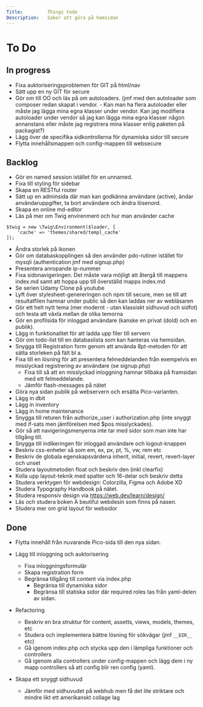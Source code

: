 ```yaml
---
Title:         Things todo
Description:   Saker att göra på hemsidan
---
```

To Do
===================================================================================================

In progress
---------------------------------------------------------------------------------------------------
* Fixa auktoriseringsproblemen för GIT på html/nav
* Sätt upp en ny GIT för secure
* Gör om till OO och läs på om autoloaders. (jmf med den autoloader som composer redan skapat i vendor. - Kan man ha flera autoloader eller måste jag lägga mina egna klasser under vendor. Kan jag modifiera autoloader under vendor så jag kan lägga mina egna klasser någon annanstans eller måste jag registrera mina klasser enlig paketen på packagist?)
* Lägg över de specifika sidkontrollerna för dynamiska sidor till secure
* Flytta innehållsmappen och config-mappen till websecure


Backlog
---------------------------------------------------------------------------------------------------
* Gör en named session istället för en unnamed.
* Fixa till styling för sidebar
* Skapa en RESTful router
* Sätt up en adminsida där man kan godkänna användare (active), ändar användaruppgifter, ta bort användare  och ändra lösenord.
* Skapa en online md-editor
* Läs på mer om Twig envirenment och hur man använder cache
~~~
$twig = new \Twig\Environment($loader, [
    'cache' => 'themes/shared/templ_cache'
]);
~~~
* Ändra storlek på ikonen 
* Gör om databaskopplingen så den använder pdo-rutiner istället för mysqli (authentication jmf med signup.php)
* Presentera anropande ip-nummer
* Fixa sidonavigeringen. Det måste vara möjligt att återgå till mappens index.md samt att hoppa upp till överställd mapps index.md
* Se serien Udamy Clone på youtube
* Lyft över stylesheet-genereringen och npm till secure, men se till att resultatfilen hamnar under public så den kan laddas ner av webläsaren
* Gör ett helt nytt tema (mer modernt - utan klassiskt sidhuvud och sidfot) och testa att växla mellan de olika temorna
* Gör en profilsida för inloggad användare (kanske en privat (dold) och en publik).
* Lägg in funktionalitet för att ladda upp filer till servern
* Gör om todo-list till en databaslista som kan hanteras via hemsidan.
* Snygga till Registration form genom att använda 8pt-metoden för att sätta storleken på fält bl a.
* Fixa till en lösning för att presentera felmeddelanden från exempelvis en misslyckad registrering av användare (se signup.php)
    * Fixa till så att en misslyckad inloggning hamnar tillbaka på framsidan med ett felmeddelande.
    * Jämför flash-messages på nätet
* Göra nya sidan publik på webservern och ersätta Pico-varianten.
* Lägg in dbit
* Lägg in inventory
* Lägg in home maintenance
* Snygga till returen från authorize_user i authorization.php (inte snyggt med if-sats men jämförelsen med $pos misslyckades).
* Gör så att navigeringsmenyerna inte tar med sidor som man inte har tillgång till.
* Snygga till indikeringen för inloggad användare och logout-knappen
* Beskriv css-enheter så som em, ex, px, pt, %, vw, rem etc
* Beskriv de globala egenskapsvärdena inherit, initial, revert, revert-layer och unset
* Studera layoutmetoden float och beskriv den (inkl clearfix)
* Kolla upp layout-teknik med spalter och 16-delar och beskriv detta
* Studera verktygen för webdesign: Colorzilla, Figma och Adobe XD
* Studera Typography Handbook på nätet.
* Studera responsiv design via <https://web.dev/learn/design/>
* Läs och studera boken A beutiful webdesin som finns på nasen.
* Studera mer om grid layout för websidor


Done
---------------------------------------------------------------------------------------------------
* Flytta innehåll från nuvarande Pico-sida till den nya sidan.

* Lägg till inloggning och auktorisering
    * Fixa inloggningsformulär
    * Skapa registration form
    * Begränsa tillgång till content via index.php
        * Begränsa till dynamiska sidor
        * Begränsa till statiska sidor där required roles tas från yaml-delen av sidan.

* Refactoring
    * Beskriv en bra struktur för content, assetts, views, models, themes, etc
    * Studera och implementera bättre lösning för sökvägar (jmf `__DIR__` etc)
    * Gå igenom index.php och stycka upp den i lämpliga funktioner och controllers
    * Gå igenom alla controllers under config-mappen och lägg dem i ny mapp controllers så att config blir ren config (yaml).

* Skapa ett snyggt sidhuvud
    * Jämför med sidhuvudet på webhub men få det lite striktare och mindre likt ett amerikanskt collage lag
